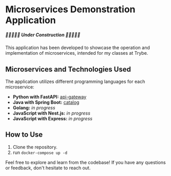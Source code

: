 # Microservices Demonstration Application

##### 🚧🚧🚧🚧🚧 Under Construction 🚧🚧🚧🚧🚧 

This application has been developed to showcase the operation and implementation of microservices, intended for my classes at Trybe.

## Microservices and Technologies Used

The application utilizes different programming languages for each microservice:

- **Python with FastAPI:** [api-gateway](./api-gateway/)
- **Java with Spring Boot:** [catalog](./catalog/)
- **Golang:** *in progress*
- **JavaScript with Nest.js:** *in progress*
- **JavaScript with Express:** *in progress*

## How to Use

1. Clone the repository.
2. run `docker-compose up -d`

Feel free to explore and learn from the codebase! If you have any questions or feedback, don't hesitate to reach out.
